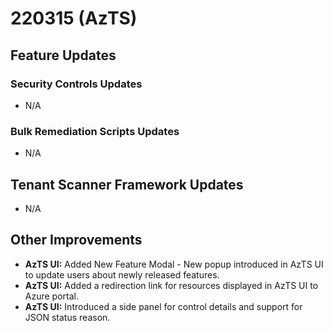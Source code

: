 # 220315 (AzTS)

## Feature Updates

### Security Controls Updates
* N/A

### Bulk Remediation Scripts Updates
* N/A

## Tenant Scanner Framework Updates
* N/A

## Other Improvements

- **AzTS UI:** 	 Added New Feature Modal - New popup introduced in AzTS UI to update users about newly released features.
- **AzTS UI:** 	 Added a redirection link for resources displayed in AzTS UI to Azure portal. 
- **AzTS UI:** 	 Introduced a side panel for control details and support for JSON status reason. 

